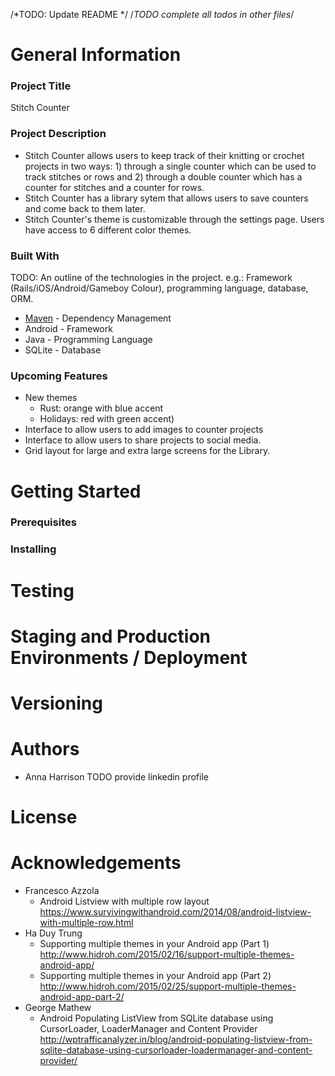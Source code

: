 
    
   /*TODO: Update README */
   /*TODO complete all todos in other files*/
    
# General Information #
### Project Title ###
Stitch Counter
### Project Description ###
* Stitch Counter allows users to keep track of their knitting or crochet projects in two ways: 1) through a single counter which can be used to track stitches or rows and 2) through a double counter which has a counter for stitches and a counter for rows.
* Stitch Counter has a library sytem that allows users to save counters and come back to them later.
* Stitch Counter's theme is customizable through the settings page. Users have access to 6 different color themes.
### Built With ###
TODO: An outline of the technologies in the project. e.g.: Framework (Rails/iOS/Android/Gameboy Colour), programming language, database, ORM.
* [Maven](https://maven.apache.org/) - Dependency Management
* Android - Framework
* Java - Programming Language
* SQLite - Database
### Upcoming Features ###
* New themes 
    * Rust: orange with blue accent
    * Holidays: red with green accent)
* Interface to allow users to add images to counter projects
* Interface to allow users to share projects to social media.
* Grid layout for large and extra large screens for the Library.

# Getting Started #
### Prerequisites ###
### Installing ###

# Testing #

# Staging and Production Environments / Deployment #

# Versioning #

# Authors #
* Anna Harrison TODO provide linkedin profile

# License #

# Acknowledgements #
* Francesco Azzola
    * Android Listview with multiple row layout
https://www.survivingwithandroid.com/2014/08/android-listview-with-multiple-row.html
* Ha Duy Trung
    * Supporting multiple themes in your Android app (Part 1)
http://www.hidroh.com/2015/02/16/support-multiple-themes-android-app/
    * Supporting multiple themes in your Android app (Part 2)
http://www.hidroh.com/2015/02/25/support-multiple-themes-android-app-part-2/
* George Mathew
    * Android Populating ListView from SQLite database using CursorLoader, LoaderManager and Content Provider
http://wptrafficanalyzer.in/blog/android-populating-listview-from-sqlite-database-using-cursorloader-loadermanager-and-content-provider/